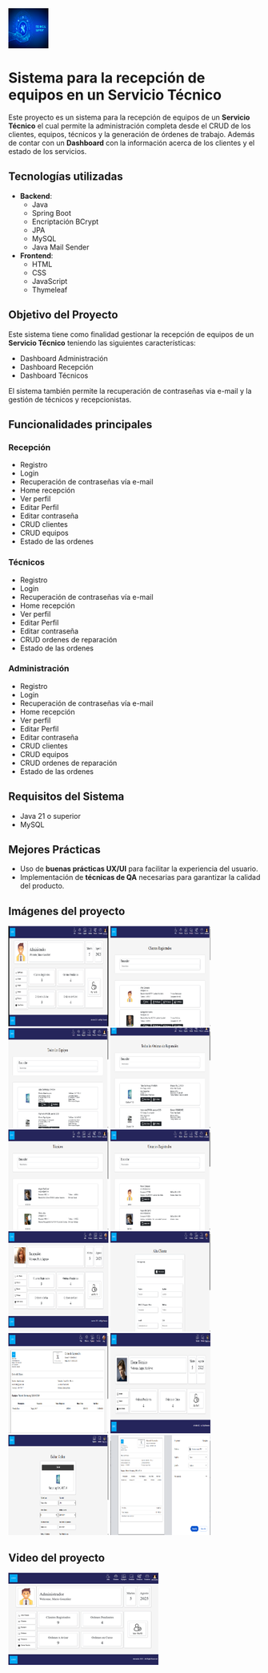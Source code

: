<img src="https://github.com/elavincho/RecepcionEquipos/blob/master/images/logo.webp" width="80" height="80" alt="img"/>

# Sistema para la recepción de equipos en un **Servicio Técnico**

Este proyecto es un sistema para la recepción de equipos de un **Servicio Técnico** el cual permite la administración completa desde el CRUD de los clientes, equipos, técnicos y la generación de órdenes de trabajo. Además de contar con un **Dashboard** con la información acerca de los clientes y el estado de los servicios.

## Tecnologías utilizadas
- **Backend**:
  - Java
  - Spring Boot
  - Encriptación BCrypt
  - JPA
  - MySQL
  - Java Mail Sender
- **Frontend**:
  - HTML
  - CSS
  - JavaScript
  - Thymeleaf

## Objetivo del Proyecto

Este sistema tiene como finalidad gestionar la recepción de equipos de un **Servicio Técnico** teniendo las siguientes características:

- Dashboard Administración
- Dashboard Recepción
- Dashboard Técnicos

El sistema también permite la recuperación de contraseñas via e-mail y la gestión de técnicos y recepcionistas.

## Funcionalidades principales

### Recepción
- Registro
- Login
- Recuperación de contraseñas vía e-mail
- Home recepción
- Ver perfil
- Editar Perfil
- Editar contraseña
- CRUD clientes
- CRUD equipos
- Estado de las ordenes

### Técnicos
- Registro
- Login
- Recuperación de contraseñas vía e-mail
- Home recepción
- Ver perfil
- Editar Perfil
- Editar contraseña
- CRUD ordenes de reparación
- Estado de las ordenes

### Administración
- Registro
- Login
- Recuperación de contraseñas vía e-mail
- Home recepción
- Ver perfil
- Editar Perfil
- Editar contraseña
- CRUD clientes
- CRUD equipos
- CRUD ordenes de reparación
- Estado de las ordenes

## Requisitos del Sistema
- Java 21 o superior
- MySQL

## Mejores Prácticas
- Uso de **buenas prácticas UX/UI** para facilitar la experiencia del usuario.
- Implementación de **técnicas de QA** necesarias para garantizar la calidad del producto.

## Imágenes del proyecto

<img src="https://github.com/elavincho/RecepcionEquipos/blob/master/images/Captura_de_pantalla_1.png" width="200" height="200" alt="img"/>                      <img src="https://github.com/elavincho/RecepcionEquipos/blob/master/images/Captura_de_pantalla_2.png" width="200" height="200" alt="img"/>                          <img src="https://github.com/elavincho/RecepcionEquipos/blob/master/images/Captura_de_pantalla_3.png" width="200" height="200" alt="img"/>                          <img src="https://github.com/elavincho/RecepcionEquipos/blob/master/images/Captura_de_pantalla_4.png" width="200" height="200" alt="img"/>                          <img src="https://github.com/elavincho/RecepcionEquipos/blob/master/images/Captura_de_pantalla_5.png" width="200" height="200" alt="img"/>
                          <img src="https://github.com/elavincho/RecepcionEquipos/blob/master/images/Captura_de_pantalla_6.png" width="200" height="200" alt="img"/>
                          <img src="https://github.com/elavincho/RecepcionEquipos/blob/master/images/Captura_de_pantalla_7.png" width="200" height="200" alt="img"/>
                          <img src="https://github.com/elavincho/RecepcionEquipos/blob/master/images/Captura_de_pantalla_8.png" width="200" height="200" alt="img"/>
                          <img src="https://github.com/elavincho/RecepcionEquipos/blob/master/images/Captura_de_pantalla_9.png" width="200" height="200" alt="img"/>
                          <img src="https://github.com/elavincho/RecepcionEquipos/blob/master/images/Captura_de_pantalla_10.png" width="200" height="200" alt="img"/>
                          <img src="https://github.com/elavincho/RecepcionEquipos/blob/master/images/Captura_de_pantalla_11.png" width="200" height="200" alt="img"/>
                          <img src="https://github.com/elavincho/RecepcionEquipos/blob/master/images/Captura_de_pantalla_12.png" width="200" height="200" alt="img"/>


## Video del proyecto

[![Video tutorial](https://github.com/elavincho/RecepcionEquipos/blob/master/images/img_video.png)](https://youtu.be/pztlkAt0fdY)
